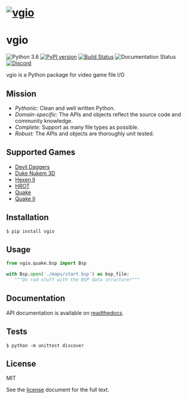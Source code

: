 # [![vgio](https://raw.githubusercontent.com/joshuaskelly/vgio/master/.media/logo.svg?sanitize=true)](https://github.com/JoshuaSkelly/vgio)

# vgio

![Python 3.6](https://img.shields.io/badge/python-3.6-blue?logo=python&logoColor=whitesmoke)
 [![PyPI version](https://badge.fury.io/py/vgio.svg)](https://pypi.python.org/pypi/vgio) [![Build Status](https://img.shields.io/travis/joshuaskelly/vgio/master.svg?label=tests)](https://travis-ci.org/joshuaskelly/vgio) ![Documentation Status](https://img.shields.io/readthedocs/vgio?logo=readthedocs&logoColor=whitesmoke&link=http%3A%2F%2Fvgio.readthedocs.io%2Fen%2Flatest)
 [![Discord](https://img.shields.io/badge/discord-chat-7289DA.svg)](https://discord.gg/KvwmdXA)

vgio is a Python package for video game file I/O

## Mission

- *Pythonic:* Clean and well written Python.
- *Domain-specific:* The APIs and objects reflect the source code and community knowledge.
- *Complete:* Support as many file types as possible.
- *Robust:* The APIs and objects are thoroughly unit tested.

## Supported Games

- [Devil Daggers](./vgio/devildaggers)
- [Duke Nukem 3D](./vgio/duke3d)
- [Hexen II](./vgio/hexen2)
- [HROT](./vgio/hrot)
- [Quake](./vgio/quake)
- [Quake II](./vgio/quake2)

## Installation
`$ pip install vgio`

## Usage
```python
from vgio.quake.bsp import Bsp

with Bsp.open('./maps/start.bsp') as bsp_file:
   """Do rad stuff with the BSP data structure!"""
```

## Documentation
API documentation is available on [readthedocs](https://vgio.readthedocs.org/en/latest).

## Tests
`$ python -m unittest discover`

## License
MIT

See the [license](./LICENSE) document for the full text.

